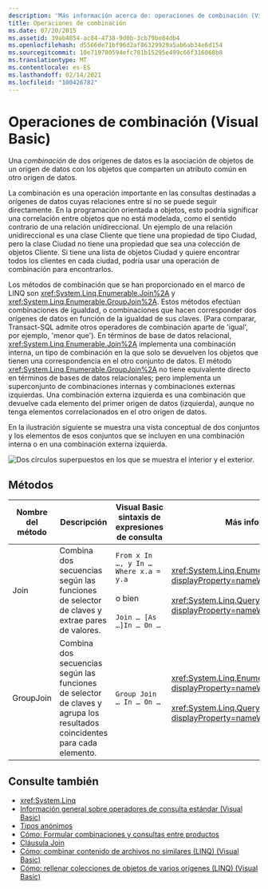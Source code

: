 ```yaml
---
description: 'Más información acerca de: operaciones de combinación (Visual Basic)'
title: Operaciones de combinación
ms.date: 07/20/2015
ms.assetid: 39ab4854-ac84-4738-9d0b-3cb79be84db4
ms.openlocfilehash: d5566de71bf96d2af86329929a5ab6ab34e6d154
ms.sourcegitcommit: 10e719780594efc781b15295e499c66f316068b8
ms.translationtype: MT
ms.contentlocale: es-ES
ms.lasthandoff: 02/14/2021
ms.locfileid: "100426782"
---
```

# <a name="join-operations-visual-basic"></a>Operaciones de combinación (Visual Basic)

Una *combinación* de dos orígenes de datos es la asociación de objetos de un origen de datos con los objetos que comparten un atributo común en otro origen de datos.  
  
 La combinación es una operación importante en las consultas destinadas a orígenes de datos cuyas relaciones entre sí no se puede seguir directamente. En la programación orientada a objetos, esto podría significar una correlación entre objetos que no está modelada, como el sentido contrario de una relación unidireccional. Un ejemplo de una relación unidireccional es una clase Cliente que tiene una propiedad de tipo Ciudad, pero la clase Ciudad no tiene una propiedad que sea una colección de objetos Cliente. Si tiene una lista de objetos Ciudad y quiere encontrar todos los clientes en cada ciudad, podría usar una operación de combinación para encontrarlos.  
  
 Los métodos de combinación que se han proporcionado en el marco de LINQ son <xref:System.Linq.Enumerable.Join%2A> y <xref:System.Linq.Enumerable.GroupJoin%2A>. Estos métodos efectúan combinaciones de igualdad, o combinaciones que hacen corresponder dos orígenes de datos en función de la igualdad de sus claves. (Para comparar, Transact-SQL admite otros operadores de combinación aparte de 'igual', por ejemplo, 'menor que'). En términos de base de datos relacional, <xref:System.Linq.Enumerable.Join%2A> implementa una combinación interna, un tipo de combinación en la que solo se devuelven los objetos que tienen una correspondencia en el otro conjunto de datos. El método <xref:System.Linq.Enumerable.GroupJoin%2A> no tiene equivalente directo en términos de bases de datos relacionales; pero implementa un superconjunto de combinaciones internas y combinaciones externas izquierdas. Una combinación externa izquierda es una combinación que devuelve cada elemento del primer origen de datos (izquierda), aunque no tenga elementos correlacionados en el otro origen de datos.  
  
 En la ilustración siguiente se muestra una vista conceptual de dos conjuntos y los elementos de esos conjuntos que se incluyen en una combinación interna o en una combinación externa izquierda.  
  
 ![Dos círculos superpuestos en los que se muestra el interior y el exterior.](./media/join-operations/join-method-overlapping-circles.png)  
  
## <a name="methods"></a>Métodos  
  
|Nombre del método|Descripción|Visual Basic sintaxis de expresiones de consulta|Más información|  
|-----------------|-----------------|------------------------------------------|----------------------|  
|Join|Combina dos secuencias según las funciones de selector de claves y extrae pares de valores.|`From x In …, y In … Where x.a = y.a`<br /><br /> o bien<br /><br /> `Join … [As …]In … On …`|<xref:System.Linq.Enumerable.Join%2A?displayProperty=nameWithType><br /><br /> <xref:System.Linq.Queryable.Join%2A?displayProperty=nameWithType>|  
|GroupJoin|Combina dos secuencias según las funciones de selector de claves y agrupa los resultados coincidentes para cada elemento.|`Group Join … In … On …`|<xref:System.Linq.Enumerable.GroupJoin%2A?displayProperty=nameWithType><br /><br /> <xref:System.Linq.Queryable.GroupJoin%2A?displayProperty=nameWithType>|  
  
## <a name="see-also"></a>Consulte también

- <xref:System.Linq>
- [Información general sobre operadores de consulta estándar (Visual Basic)](standard-query-operators-overview.md)
- [Tipos anónimos](../../language-features/objects-and-classes/anonymous-types.md)
- [Cómo: Formular combinaciones y consultas entre productos](../../../../framework/data/adonet/sql/linq/formulate-joins-and-cross-product-queries.md)
- [Cláusula Join](../../../language-reference/queries/join-clause.md)
- [Cómo: combinar contenido de archivos no similares (LINQ) (Visual Basic)](how-to-join-content-from-dissimilar-files-linq.md)
- [Cómo: rellenar colecciones de objetos de varios orígenes (LINQ) (Visual Basic)](how-to-populate-object-collections-from-multiple-sources-linq.md)
